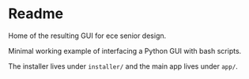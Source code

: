 # Readme

Home of the resulting GUI for ece senior design.

Minimal working example of interfacing a Python GUI with bash scripts.

The installer lives under `installer/` and the main app lives under `app/`.
